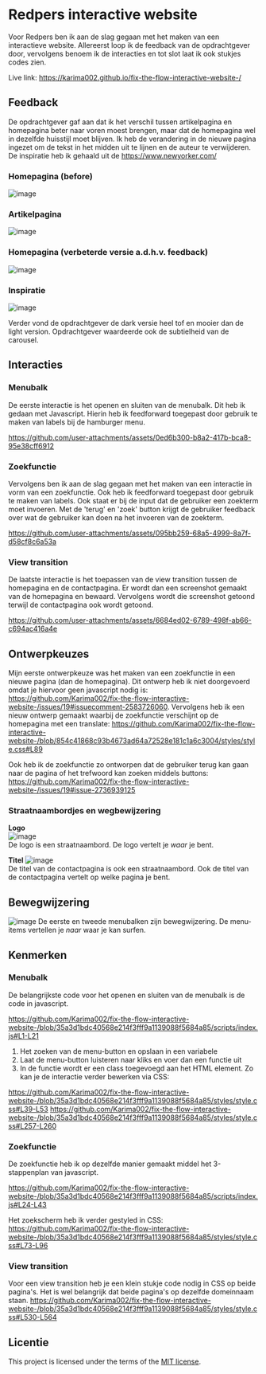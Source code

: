 # Redpers interactive website
Voor Redpers ben ik aan de slag gegaan met het maken van een interactieve website. Allereerst loop ik de feedback van de opdrachtgever door, vervolgens benoem ik de interacties en tot slot laat ik ook stukjes codes zien. 

Live link: https://karima002.github.io/fix-the-flow-interactive-website-/


## Feedback
De opdrachtgever gaf aan dat ik het verschil tussen artikelpagina en homepagina beter naar voren moest brengen, maar dat de homepagina wel in dezelfde huisstijl moet blijven. Ik heb de verandering in de nieuwe pagina ingezet om de tekst in het midden uit te lijnen en de auteur te verwijderen. De inspiratie heb ik gehaald uit de https://www.newyorker.com/

### Homepagina (before)
![image](https://github.com/user-attachments/assets/4715359d-ec95-4f52-a843-f36d9217f478)

### Artikelpagina
![image](https://github.com/user-attachments/assets/b0ac1757-7cbd-4fdb-b550-8ceb330c5ad6)

### Homepagina (verbeterde versie a.d.h.v. feedback)
![image](https://github.com/user-attachments/assets/d78a38ee-aff4-44b4-9108-c39e79e1ce67)

### Inspiratie 
![image](https://github.com/user-attachments/assets/e50fdd20-3364-49d3-933b-bd5d029b4104)

Verder vond de opdrachtgever de dark versie heel tof en mooier dan de light version. Opdrachtgever waardeerde ook de subtielheid van de carousel.

## Interacties
### Menubalk
De eerste interactie is het openen en sluiten van de menubalk. Dit heb ik gedaan met Javascript. Hierin heb ik feedforward toegepast door gebruik te maken van labels bij de hamburger menu. 

https://github.com/user-attachments/assets/0ed6b300-b8a2-417b-bca8-95e38cff6912



### Zoekfunctie
Vervolgens ben ik aan de slag gegaan met het maken van een interactie in vorm van een zoekfunctie. Ook heb ik feedforward toegepast door gebruik te maken van labels. Ook staat er bij de input dat de gebruiker een zoekterm moet invoeren. Met de 'terug' en 'zoek' button krijgt de gebruiker feedback over wat de gebruiker kan doen na het invoeren van de zoekterm.

https://github.com/user-attachments/assets/095bb259-68a5-4999-8a7f-d58cf8c6a53a


### View transition
De laatste interactie is het toepassen van de view transition tussen de homepagina en de contactpagina. Er wordt dan een screenshot gemaakt van de homepagina en bewaard. Vervolgens wordt die screenshot getoond terwijl de contactpagina ook wordt getoond. 

https://github.com/user-attachments/assets/6684ed02-6789-498f-ab66-c694ac416a4e

## Ontwerpkeuzes
Mijn eerste ontwerpkeuze was het maken van een zoekfunctie in een nieuwe pagina (dan de homepagina). Dit ontwerp heb ik niet doorgevoerd omdat je hiervoor geen javascript nodig is: https://github.com/Karima002/fix-the-flow-interactive-website-/issues/19#issuecomment-2583726060. Vervolgens heb ik een nieuw ontwerp gemaakt waarbij de zoekfunctie verschijnt op de homepagina met een translate: https://github.com/Karima002/fix-the-flow-interactive-website-/blob/854c41868c93b4673ad64a72528e181c1a6c3004/styles/style.css#L89

Ook heb ik de zoekfunctie zo ontworpen dat de gebruiker terug kan gaan naar de pagina of het trefwoord kan zoeken middels buttons: https://github.com/Karima002/fix-the-flow-interactive-website-/issues/19#issue-2736939125

### Straatnaambordjes en wegbewijzering
**Logo**  
![image](https://github.com/user-attachments/assets/9d31ec3d-6c0a-4b6d-8642-a23c28f837c7)  
De logo is een straatnaambord. De logo vertelt je _waar_ je bent.

**Titel**
![image](https://github.com/user-attachments/assets/6d92952e-66ad-4551-8ac0-8a19e8e4787f)  
De titel van de contactpagina is ook een straatnaambord. Ook de titel van de contactpagina vertelt op welke pagina je bent.


## Bewegwijzering
![image](https://github.com/user-attachments/assets/fd257a2c-972f-45df-a96f-1d8c75a2385b)
De eerste en tweede menubalken zijn bewegwijzering. De menu-items vertellen je _naar_ waar je kan surfen.


## Kenmerken

### Menubalk
De belangrijkste code voor het openen en sluiten van de menubalk is de code in javascript. 

https://github.com/Karima002/fix-the-flow-interactive-website-/blob/35a3d1bdc40568e214f3fff9a1139088f5684a85/scripts/index.js#L1-L21

1. Het zoeken van de menu-button en opslaan in een variabele
2. Laat de menu-button luisteren naar kliks en voer dan een functie uit
3.  In de functie wordt er een class toegevoegd aan het HTML element. Zo kan je de interactie verder bewerken via CSS:

https://github.com/Karima002/fix-the-flow-interactive-website-/blob/35a3d1bdc40568e214f3fff9a1139088f5684a85/styles/style.css#L39-L53
https://github.com/Karima002/fix-the-flow-interactive-website-/blob/35a3d1bdc40568e214f3fff9a1139088f5684a85/styles/style.css#L257-L260


### Zoekfunctie
De zoekfunctie heb ik op dezelfde manier gemaakt middel het 3-stappenplan van javascript.

https://github.com/Karima002/fix-the-flow-interactive-website-/blob/35a3d1bdc40568e214f3fff9a1139088f5684a85/scripts/index.js#L24-L43

Het zoekscherm heb ik verder gestyled in CSS:
https://github.com/Karima002/fix-the-flow-interactive-website-/blob/35a3d1bdc40568e214f3fff9a1139088f5684a85/styles/style.css#L73-L96

### View transition
Voor een view transition heb je een klein stukje code nodig in CSS op beide pagina's. Het is wel belangrijk dat beide pagina's op dezelfde domeinnaam staan.
https://github.com/Karima002/fix-the-flow-interactive-website-/blob/35a3d1bdc40568e214f3fff9a1139088f5684a85/styles/style.css#L530-L564

## Licentie

This project is licensed under the terms of the [MIT license](./LICENSE).

